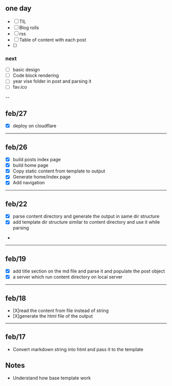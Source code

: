 
## one day
- [ ] TIL
- [ ] Blog rolls
- [ ] rss
- [ ] Table of content with each post
- [ ] 

### next

- [ ] basic design
- [ ] Code block rendering
- [ ] year vise folder in post and parsing it
- [ ] fav.ico

-- 
## feb/27
- [X] deploy on cloudflare 

---

## feb/26
- [X] build posts index page
- [X] build home page 
- [X] Copy static content from template to output
- [X] Generate home/index page
- [X] Add navigation 

-----
## feb/22
- [X] parse content directory and generate the output in same dir structure
- [X] add template dir structure similar to content directory and use it while parsing
- 
-----
## feb/19
- [X] add title section on the md file and parse it and populate the post object
- [X] a server which run content directory on local server

------

## feb/18
- [X]read the content from file instead of string 
- [X]generate the html file of the output

----- 

## feb/17
- Convert markdown string into html and pass it to the template

## Notes
- Understand how base template work
